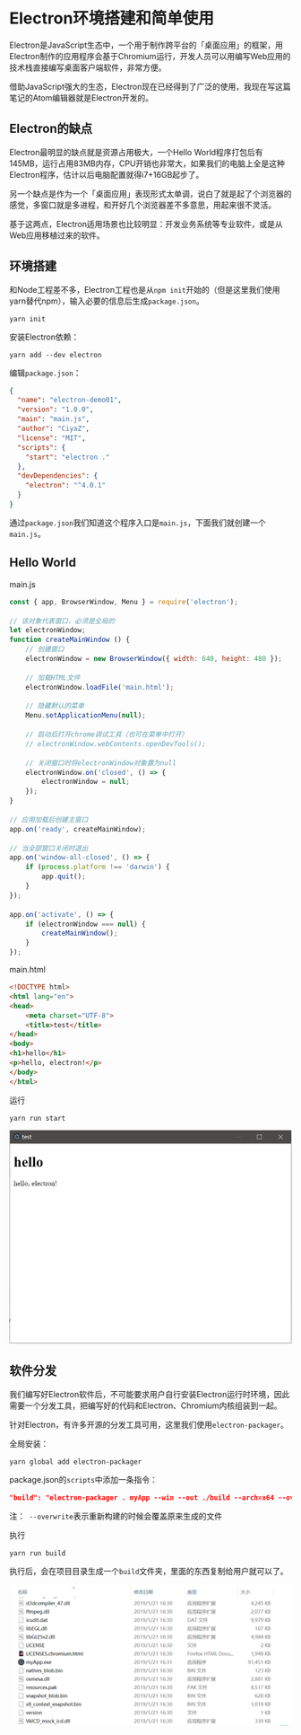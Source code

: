 # Electron环境搭建和简单使用

Electron是JavaScript生态中，一个用于制作跨平台的「桌面应用」的框架，用Electron制作的应用程序会基于Chromium运行，开发人员可以用编写Web应用的技术栈直接编写桌面客户端软件，非常方便。

借助JavaScript强大的生态，Electron现在已经得到了广泛的使用，我现在写这篇笔记的Atom编辑器就是Electron开发的。

## Electron的缺点

Electron最明显的缺点就是资源占用极大，一个Hello World程序打包后有145MB，运行占用83MB内存，CPU开销也非常大，如果我们的电脑上全是这种Electron程序，估计以后电脑配置就得i7+16GB起步了。

另一个缺点是作为一个「桌面应用」表现形式太单调，说白了就是起了个浏览器的感觉，多窗口就是多进程，和开好几个浏览器差不多意思，用起来很不灵活。

基于这两点，Electron适用场景也比较明显：开发业务系统等专业软件，或是从Web应用移植过来的软件。

## 环境搭建

和Node工程差不多，Electron工程也是从`npm init`开始的（但是这里我们使用yarn替代npm），输入必要的信息后生成`package.json`。

```
yarn init
```

安装Electron依赖：
```
yarn add --dev electron
```

编辑`package.json`：

```json
{
  "name": "electron-demo01",
  "version": "1.0.0",
  "main": "main.js",
  "author": "CiyaZ",
  "license": "MIT",
  "scripts": {
    "start": "electron ."
  },
  "devDependencies": {
    "electron": "^4.0.1"
  }
}
```

通过`package.json`我们知道这个程序入口是`main.js`，下面我们就创建一个`main.js`。

## Hello World

main.js
```javascript
const { app, BrowserWindow, Menu } = require('electron');

// 该对象代表窗口，必须是全局的
let electronWindow;
function createMainWindow () {
    // 创建窗口
    electronWindow = new BrowserWindow({ width: 640, height: 480 });

    // 加载HTML文件
    electronWindow.loadFile('main.html');

    // 隐藏默认的菜单
    Menu.setApplicationMenu(null);

    // 启动后打开chrome调试工具（也可在菜单中打开）
    // electronWindow.webContents.openDevTools();

    // 关闭窗口时将electronWindow对象置为null
    electronWindow.on('closed', () => {
        electronWindow = null;
    });
}

// 应用加载后创建主窗口
app.on('ready', createMainWindow);

// 当全部窗口关闭时退出
app.on('window-all-closed', () => {
    if (process.platform !== 'darwin') {
        app.quit();
    }
});

app.on('activate', () => {
    if (electronWindow === null) {
        createMainWindow();
    }
});
```

main.html
```html
<!DOCTYPE html>
<html lang="en">
<head>
    <meta charset="UTF-8">
    <title>test</title>
</head>
<body>
<h1>hello</h1>
<p>hello, electron!</p>
</body>
</html>
```

运行
```
yarn run start
```

![](res/1.png)

## 软件分发

我们编写好Electron软件后，不可能要求用户自行安装Electron运行时环境，因此需要一个分发工具，把编写好的代码和Electron、Chromium内核组装到一起。

针对Electron，有许多开源的分发工具可用，这里我们使用`electron-packager`。

全局安装：
```
yarn global add electron-packager
```

package.json的`scripts`中添加一条指令：
```json
"build": "electron-packager . myApp --win --out ./build --arch=x64 --overwrite"
```

注：` --overwrite`表示重新构建的时候会覆盖原来生成的文件

执行
```
yarn run build
```

执行后，会在项目目录生成一个`build`文件夹，里面的东西复制给用户就可以了。

![](res/2.png)
